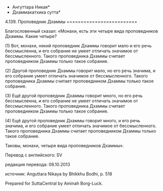 * Ангуттара Никая*
* Дхаммакатхика сутта*

4\.139\. Проповедник Дхаммы
\=\=\=\=\=\=\=\=\=\=\=\=\=\=\=\=\=\=\=\=\=\=\=\=\=

Благословенный сказал: «Монахи, есть эти четыре вида проповедников Дхаммы\. Какие четыре?

\(1\) Вот, монахи, некий проповедник Дхаммы говорит мало и его речь бессмысленна, и его собрание не умеет отличать значимое от бессмысленного\. Такого проповедника Дхаммы считает проповедником Дхаммы только такое собрание\.

\(2\) Другой проповедник Дхаммы говорит мало, но его речь значима, и его собрание умеет отличать значимое от бессмысленного\. Такого проповедника Дхаммы считает проповедником Дхаммы только такое собрание\.

\(3\) Ещё другой проповедник Дхаммы говорит много, но его речь бессмысленна, и его собрание не умеет отличать значимое от бессмысленного\. Такого проповедника Дхаммы считает проповедником Дхаммы только такое собрание\.

\(4\) Ещё другой проповедник Дхаммы говорит много, и его речь значима, и его собрание умеет отличать значимое от бессмысленного\. Такого проповедника Дхаммы считает проповедником Дхаммы только такое собрание\.

Таковы, монахи, четыре вида проповедников Дхаммы»\.

Перевод с английского: SV

редакция перевода: 08\.10\.2013

источник: Anguttara Nikaya by Bhikkhu Bodhi, p\. 518

Prepared for SuttaCentral by Aminah Borg\-Luck\.